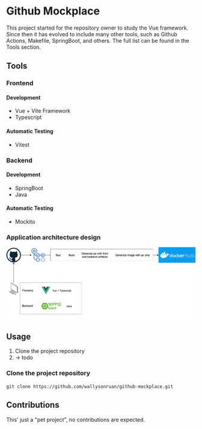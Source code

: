 # Github Mockplace

This project started for the repository owner to study the Vue framework. Since then it has evolved to include many other tools, such as Github Actions, Makefile, SpringBoot, and others. The full list can be found in the Tools section.

## Tools

### Frontend
#### Development
- Vue + Vite Framework
- Typescript
#### Automatic Testing
- Vitest

### Backend
#### Development
- SpringBoot
- Java
#### Automatic Testing
- Mockito

### Application architecture design
![Application Architecture](./Mockplace.drawio.png)

## Usage

1. Clone the project repository
2. -> todo

### Clone the project repository

```
git clone https://github.com/wallysonruan/github-mockplace.git
```

## Contributions
This' just a "pet project", no contributions are expected.
